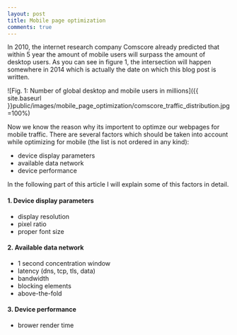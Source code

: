 ```yaml
---
layout: post
title: Mobile page optimization
comments: true
---
```


In 2010, the internet research company Comscore already predicted that within 5 year the amount of mobile users will surpass the amount of desktop users. As you can see in figure 1, the intersection will happen somewhere in 2014 which is actually the date on which this blog post is written.


![Fig. 1: Number of global desktop and mobile users in millions]({{ site.baseurl }}public/images/mobile_page_optimization/comscore_traffic_distribution.jpg =100%)

Now we know the reason why its importent to optimze our webpages for mobile traffic. There are several factors which should be taken into account while optimizing for mobile (the list is not ordered in any kind):

- device display parameters
- available data network
- device performance

In the following part of this article I will explain some of this factors in detail.

#### 1. Device display parameters

- display resolution
- pixel ratio
- proper font size

#### 2. Available data network

- 1 second concentration window
- latency (dns, tcp, tls, data)
- bandwidth
- blocking elements
- above-the-fold

#### 3. Device performance

- brower render time
